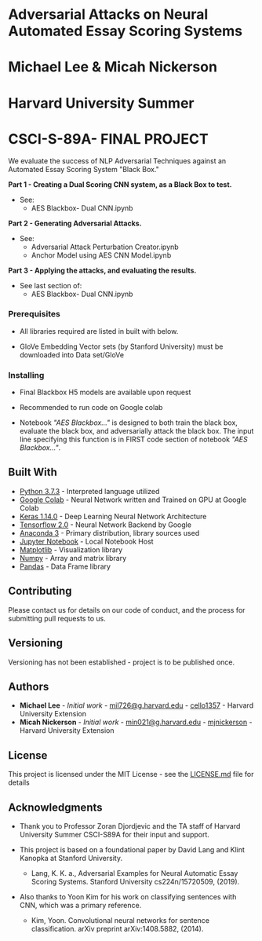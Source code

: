 # Adversarial Attacks on Neural Automated Essay Scoring Systems 
# Michael Lee & Micah Nickerson

# Harvard University Summer
# CSCI-S-89A- FINAL PROJECT

We evaluate the success of NLP Adversarial Techniques against an Automated Essay Scoring System "Black Box."

**Part 1 - Creating a Dual Scoring CNN system, as a Black Box to test.**
* See:
    * AES Blackbox- Dual CNN.ipynb

**Part 2 - Generating Adversarial Attacks.**
* See:
    * Adversarial Attack Perturbation Creator.ipynb
    * Anchor Model using AES CNN Model.ipynb

**Part 3 - Applying the attacks, and evaluating the results.**
* See last section of:
    * AES Blackbox- Dual CNN.ipynb

### Prerequisites

* All libraries required are listed in built with below.

* GloVe Embedding Vector sets (by Stanford University) must be downloaded into Data set/GloVe

### Installing

* Final Blackbox H5 models are available upon request

* Recommended to run code on Google colab

* Notebook *"AES Blackbox..."* is designed to both train the black box, evaluate the black box, and adversarially attack the black box.
The input line specifying this function is in FIRST code section of notebook *"AES Blackbox..."*.

## Built With

* [Python 3.7.3](https://www.python.org/downloads/release/python-370/) - Interpreted language utilized 
* [Google Colab](https://colab.research.google.com) - Neural Network written and Trained on GPU at Google Colab
* [Keras 1.14.0](https://keras.io/) - Deep Learning Neural Network Architecture
* [Tensorflow 2.0](https://www.tensorflow.org/) - Neural Network Backend by Google 
* [Anaconda 3](https://www.anaconda.com/distribution/) - Primary distribution, library sources used
* [Jupyter Notebook](https://jupyter.org/) - Local Notebook Host
* [Matplotlib](https://matplotlib.org/) - Visualization library
* [Numpy](https://numpy.org/) - Array and matrix library
* [Pandas](https://pandas.pydata.org/) - Data Frame library

## Contributing

Please contact us for details on our code of conduct, and the process for submitting pull requests to us.

## Versioning

Versioning has not been established - project is to be published once.

## Authors

* **Michael Lee** - *Initial work* - mil726@g.harvard.edu - [cello1357](https://github.com/cello1357) -  Harvard University Extension
* **Micah Nickerson** - *Initial work* - min021@g.harvard.edu - [mjnickerson](https://github.com/mjnickerson/) - Harvard University Extension

## License

This project is licensed under the MIT License - see the [LICENSE.md](LICENSE.md) file for details

## Acknowledgments

* Thank you to Professor Zoran Djordjevic and the TA staff of Harvard University Summer CSCI-S89A for their input and support.

* This project is based on a foundational paper by David Lang and Klint Kanopka at Stanford University. 

    *  Lang, K. K. a., Adversarial Examples for Neural Automatic Essay Scoring Systems. Stanford University cs224n/15720509, (2019).

* Also thanks to Yoon Kim for his work on classifying sentences with CNN, which was a primary reference.

    * Kim, Yoon. Convolutional neural networks for sentence classification. arXiv preprint
      arXiv:1408.5882, (2014).
